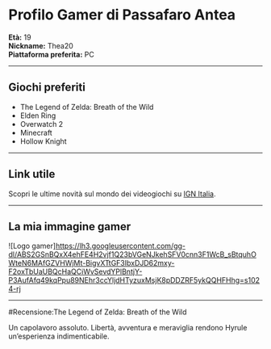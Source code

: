 # Profilo Gamer di Passafaro Antea

**Età:** 19  
**Nickname:** Thea20   
**Piattaforma preferita:** PC  

---

## Giochi preferiti

- The Legend of Zelda: Breath of the Wild  
- Elden Ring  
- Overwatch 2  
- Minecraft  
- Hollow Knight  

---

## Link utile

Scopri le ultime novità sul mondo dei videogiochi su [IGN Italia](https://it.ign.com/).

---

## La mia immagine gamer

![Logo gamer]https://lh3.googleusercontent.com/gg-dl/ABS2GSnBQxX4ehFE4H2vjf1Q23bVGeNJkehSFV0cnn3F1WcB_sBtquhOWteN6MAfGZVHWjMt-BigvXTtGF3IbxDJD62mxy-F2oxTbUaUBQcHaQCiWvSevdYPlBntjY-P3AufAfq49kqPpu89NEhr3ccYljdHTyzuxMsjK8pDDZRF5ykQQHFHhg=s1024-rj

---
#Recensione:The Legend of Zelda: Breath of the Wild

Un capolavoro assoluto.
Libertà, avventura e meraviglia rendono Hyrule un’esperienza indimenticabile.
